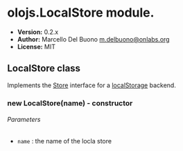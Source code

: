 # olojs.LocalStore module.
- **Version:** 0.2.x
- **Author:** Marcello Del Buono <m.delbuono@onlabs.org>
- **License:** MIT
  
## LocalStore class
Implements the [Store](./Store.md) interface for a [localStorage](https://developer.mozilla.org/it/docs/Web/API/Window/localStorage)
backend.
  
### new LocalStore(name) - constructor
###### Parameters
- `name` : the name of the locla store
  
